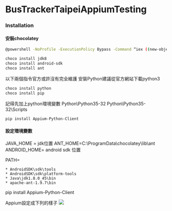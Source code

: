 # BusTrackerTaipeiAppiumTesting

### Installation
#### 安裝chocolatey

``` bash
@powershell -NoProfile -ExecutionPolicy Bypass -Command “iex ((new-object net.webclient).DownloadString('https://chocolatey.org/install.ps1'))” && SET PATH=%PATH%;%ALLUSERSPROFILE%\chocolatey\bin

choco install jdk8
choco install android-sdk
choco install ant
```
以下兩個指令官方或許沒有完全維護
安裝Python建議從官方網站下載python3
``` bash
choco install python
choco install pip
```

記得先加上python環境變數
Python\Python35-32
Python\Python35-32\Scripts

``` bash
pip install Appium-Python-Client
```
#### 設定環境變數

JAVA_HOME = jdk位置
ANT_HOME=C:\ProgramData\chocolatey\lib\ant
ANDROID_HOME= android sdk 位置

PATH=

	* AndroidSDK\sdk\tools
	* AndroidSDK\sdk\platform-tools
	* Java\jdk1.8.0_45\bin
	* apache-ant-1.9.7\bin






pip install Appium-Python-Client

Appium設定成下列的樣子
![](http://i.imgur.com/9y0yAty.png)






